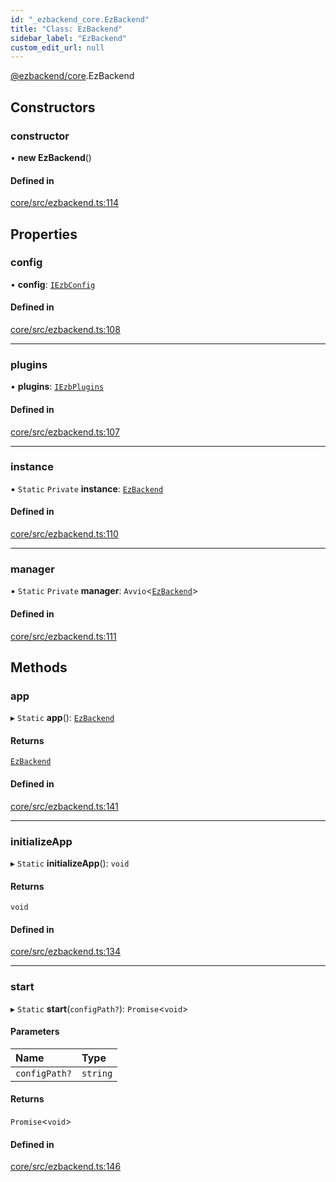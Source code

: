 ```yaml
---
id: "_ezbackend_core.EzBackend"
title: "Class: EzBackend"
sidebar_label: "EzBackend"
custom_edit_url: null
---
```


[@ezbackend/core](../modules/_ezbackend_core).EzBackend

## Constructors

### constructor

• **new EzBackend**()

#### Defined in

[core/src/ezbackend.ts:114](https://github.com/kapydev/ezbackend/blob/9a94ec3/packages/core/src/ezbackend.ts#L114)

## Properties

### config

• **config**: [`IEzbConfig`](../interfaces/_ezbackend_core.IEzbConfig)

#### Defined in

[core/src/ezbackend.ts:108](https://github.com/kapydev/ezbackend/blob/9a94ec3/packages/core/src/ezbackend.ts#L108)

___

### plugins

• **plugins**: [`IEzbPlugins`](../modules/_ezbackend_core#iezbplugins)

#### Defined in

[core/src/ezbackend.ts:107](https://github.com/kapydev/ezbackend/blob/9a94ec3/packages/core/src/ezbackend.ts#L107)

___

### instance

▪ `Static` `Private` **instance**: [`EzBackend`](_ezbackend_core.EzBackend)

#### Defined in

[core/src/ezbackend.ts:110](https://github.com/kapydev/ezbackend/blob/9a94ec3/packages/core/src/ezbackend.ts#L110)

___

### manager

▪ `Static` `Private` **manager**: `Avvio`<[`EzBackend`](_ezbackend_core.EzBackend)\>

#### Defined in

[core/src/ezbackend.ts:111](https://github.com/kapydev/ezbackend/blob/9a94ec3/packages/core/src/ezbackend.ts#L111)

## Methods

### app

▸ `Static` **app**(): [`EzBackend`](_ezbackend_core.EzBackend)

#### Returns

[`EzBackend`](_ezbackend_core.EzBackend)

#### Defined in

[core/src/ezbackend.ts:141](https://github.com/kapydev/ezbackend/blob/9a94ec3/packages/core/src/ezbackend.ts#L141)

___

### initializeApp

▸ `Static` **initializeApp**(): `void`

#### Returns

`void`

#### Defined in

[core/src/ezbackend.ts:134](https://github.com/kapydev/ezbackend/blob/9a94ec3/packages/core/src/ezbackend.ts#L134)

___

### start

▸ `Static` **start**(`configPath?`): `Promise`<`void`\>

#### Parameters

| Name | Type |
| :------ | :------ |
| `configPath?` | `string` |

#### Returns

`Promise`<`void`\>

#### Defined in

[core/src/ezbackend.ts:146](https://github.com/kapydev/ezbackend/blob/9a94ec3/packages/core/src/ezbackend.ts#L146)
